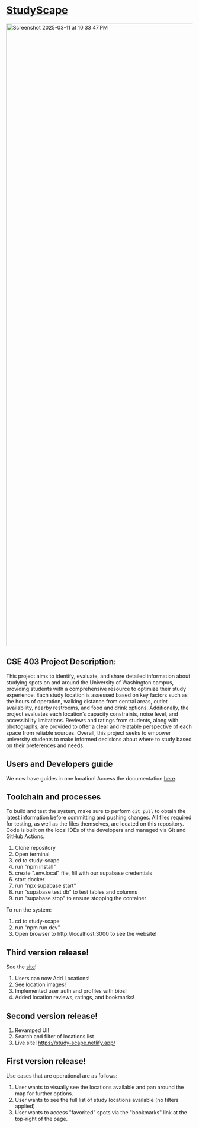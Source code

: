 # [StudyScape](https://study-scape.netlify.app/)

<img width="1680" alt="Screenshot 2025-03-11 at 10 33 47 PM" src="https://github.com/user-attachments/assets/412bb936-56fe-49d1-96c7-528df1b3434b" />

## CSE 403 Project Description: 
This project aims to identify, evaluate, and share detailed information about
studying spots on and around the University of Washington campus, providing students
with a comprehensive resource to optimize their study experience. Each study location is
assessed based on key factors such as the hours of operation, walking distance from
central areas, outlet availability, nearby restrooms, and food and drink options.
Additionally, the project evaluates each location’s capacity constraints, noise level, and
accessibility limitations. Reviews and ratings from students, along with photographs, are
provided to offer a clear and relatable perspective of each space from reliable sources.
Overall, this project seeks to empower university students to make informed decisions
about where to study based on their preferences and needs.

## Users and Developers guide
We now have guides in one location! Access the documentation [here](https://docs.google.com/document/d/1rZ31D1uOTsLFKJloVl5T59feAOC0EVws56s-OQ7Rgx0/edit?usp=sharing).

## Toolchain and processes
To build and test the system, make sure to perform `git pull` to obtain the latest information before committing and pushing changes. All files required for testing, as well as the files themselves, are located on this repository. Code is built on the local IDEs of the developers and managed via Git and GitHub Actions.

   1. Clone repository
   2. Open terminal
   3. cd to study-scape
   4. run "npm install"
   5. create ".env.local" file, fill with our supabase credentials
   6. start docker
   7. run "npx supabase start"
   8. run "supabase test db" to test tables and columns
   9. run "supabase stop" to ensure stopping the container

To run the system:

   1. cd to study-scape
   2. run "npm run dev"
   2. Open browser to http://localhost:3000 to see the website!

## Third version release!
   See the [site](https://study-scape.netlify.app/)!
   
   1. Users can now Add Locations!
   2. See location images!
   4. Implemented user auth and profiles with bios!
   5. Added location reviews, ratings, and bookmarks!

## Second version release!
   1. Revamped UI!
   2. Search and filter of locations list
   3. Live site! https://study-scape.netlify.app/

## First version release!
   Use cases that are operational are as follows:
   1. User wants to visually see the locations available and pan around the map for further options.
   2. User wants to see the full list of study locations available (no filters applied)
   3. User wants to access "favorited" spots via the "bookmarks" link at the top-right of the page.


